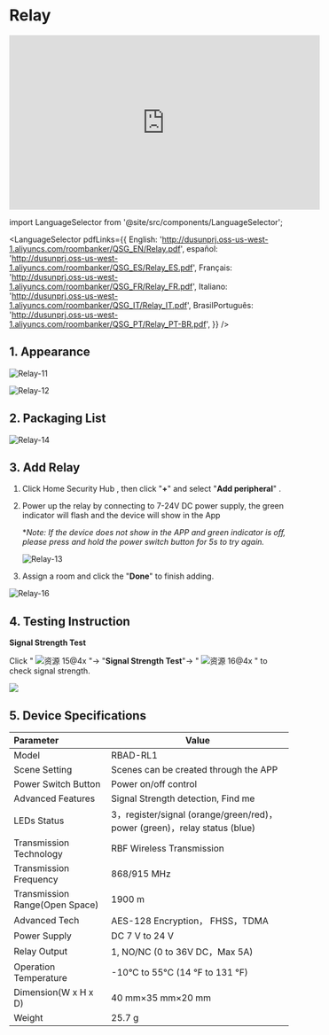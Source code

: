 # Relay

<div class="centered-video">
<iframe width="560" height="315" src="https://www.youtube.com/embed/AQ_E1Izpkc4?si=ptxyP2eELJV6A0Di" title="YouTube video player" frameborder="0" allow="accelerometer; autoplay; clipboard-write; encrypted-media; gyroscope; picture-in-picture; web-share" allowfullscreen></iframe>
</div>

import LanguageSelector from '@site/src/components/LanguageSelector';

<LanguageSelector pdfLinks={{
  English: 'http://dusunprj.oss-us-west-1.aliyuncs.com/roombanker/QSG_EN/Relay.pdf',
  español: 'http://dusunprj.oss-us-west-1.aliyuncs.com/roombanker/QSG_ES/Relay_ES.pdf',
  Français: 'http://dusunprj.oss-us-west-1.aliyuncs.com/roombanker/QSG_FR/Relay_FR.pdf',
  Italiano: 'http://dusunprj.oss-us-west-1.aliyuncs.com/roombanker/QSG_IT/Relay_IT.pdf',
  BrasilPortuguês: 'http://dusunprj.oss-us-west-1.aliyuncs.com/roombanker/QSG_PT/Relay_PT-BR.pdf',
}} />

## 1. Appearance

![Relay-11](https://dusunprj.oss-us-west-1.aliyuncs.com/Relay-11.png)

![Relay-12](https://dusunprj.oss-us-west-1.aliyuncs.com/Relay-12.png)

## 2. Packaging List

![Relay-14](https://dusunprj.oss-us-west-1.aliyuncs.com/Relay-14.png)

## 3. Add Relay

1. Click Home Security Hub , then click "**+**"  and select "**Add peripheral**" .

2. Power up the relay by connecting to 7-24V DC power supply, the green indicator will flash and the device will show in the App

   **Note: If the device does not show in the APP and green indicator is off, please press and hold the power switch button for 5s to try again.*

   ![Relay-13](https://dusunprj.oss-us-west-1.aliyuncs.com/Relay-13.png)

3. Assign a room  and click the "**Done**" to finish adding.

![Relay-16](https://dusunprj.oss-us-west-1.aliyuncs.com/Relay-16.png)

## 4. Testing Instruction

**Signal Strength Test**

Click  " ![资源 15@4x](https://dusunprj.oss-us-west-1.aliyuncs.com/%E8%B5%84%E6%BA%90%2015@4x.png) "→ "**Signal Strength Test**"→  " ![资源 16@4x](https://dusunprj.oss-us-west-1.aliyuncs.com/%E8%B5%84%E6%BA%90%2016@4x.png) "  to check signal strength.

![](https://dusunprj.oss-us-west-1.aliyuncs.com/MC-3.png)

## 5. Device Specifications

| Parameter                      | Value                                                        |
| :----------------------------- | ------------------------------------------------------------ |
| Model                          | RBAD-RL1                                                     |
| Scene Setting                  | Scenes can be created through the APP                        |
| Power Switch Button            | Power on/off control                                         |
| Advanced Features              | Signal Strength detection, Find me                           |
| LEDs Status                    | 3，register/signal (orange/green/red)， power (green)，relay status (blue) |
| Transmission Technology        | RBF Wireless Transmission                                    |
| Transmission Frequency         | 868/915 MHz                                                  |
| Transmission Range(Open Space) | 1900 m                                                       |
| Advanced Tech                  | AES-128 Encryption， FHSS，TDMA                              |
| Power Supply                   | DC 7 V to 24 V                                               |
| Relay Output                   | 1, NO/NC (0 to 36V DC，Max 5A)                               |
| Operation Temperature          | -10°C to 55°C (14 °F to 131 °F)                              |
| Dimension(W x H x D)           | 40 mm×35 mm×20 mm                                            |
| Weight                         | 25.7 g                                                       |

